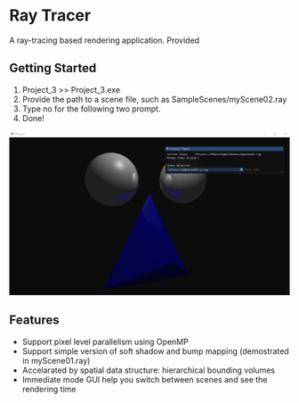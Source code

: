 # Ray Tracer
A ray-tracing based rendering application. Provided 

## Getting Started
1. Project_3 >> Project_3.exe
2. Provide the path to a scene file, such as SampleScenes/myScene02.ray
3. Type no for the following two prompt.
4. Done!

![Screenshot of the application](https://github.com/Weisheng-Li/Ray_Tracer/blob/main/Screenshot.PNG)

## Features
- Support pixel level parallelism using OpenMP
- Support simple version of soft shadow and bump mapping (demostrated in myScene01.ray)
- Accelarated by spatial data structure: hierarchical bounding volumes
- Immediate mode GUI help you switch between scenes and see the rendering time
